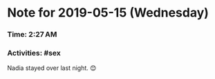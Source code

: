 # Note for 2019-05-15 (Wednesday)
### Time: 2:27 AM
### Activities: #sex

Nadia stayed over last night. 😊
